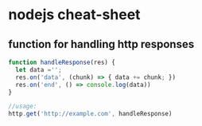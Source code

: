 # nodejs cheat-sheet

## function for handling http responses
```js
function handleResponse(res) {
  let data ='';
  res.on('data', (chunk) => { data += chunk; })
  res.on('end', () => console.log(data))
}

//usage:
http.get('http://example.com', handleResponse)
```
